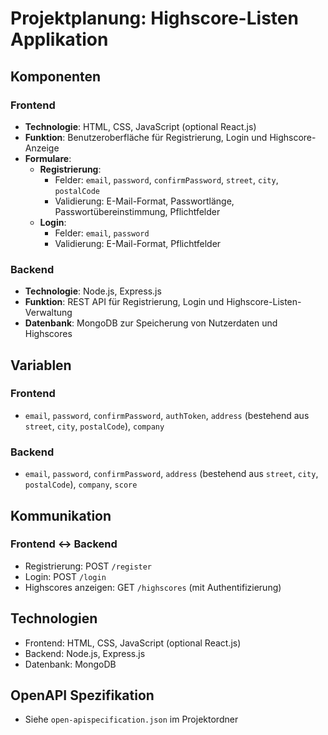 # Projektplanung: Highscore-Listen Applikation

## Komponenten

### Frontend
- **Technologie**: HTML, CSS, JavaScript (optional React.js)
- **Funktion**: Benutzeroberfläche für Registrierung, Login und Highscore-Anzeige
- **Formulare**:
  - **Registrierung**:
    - Felder: `email`, `password`, `confirmPassword`, `street`, `city`, `postalCode`
    - Validierung: E-Mail-Format, Passwortlänge, Passwortübereinstimmung, Pflichtfelder
  - **Login**:
    - Felder: `email`, `password`
    - Validierung: E-Mail-Format, Pflichtfelder

### Backend
- **Technologie**: Node.js, Express.js
- **Funktion**: REST API für Registrierung, Login und Highscore-Listen-Verwaltung
- **Datenbank**: MongoDB zur Speicherung von Nutzerdaten und Highscores

## Variablen

### Frontend
- `email`, `password`, `confirmPassword`, `authToken`, `address` (bestehend aus `street`, `city`, `postalCode`), `company`

### Backend
- `email`, `password`, `confirmPassword`, `address` (bestehend aus `street`, `city`, `postalCode`), `company`, `score`

## Kommunikation

### Frontend <-> Backend
- Registrierung: POST `/register`
- Login: POST `/login`
- Highscores anzeigen: GET `/highscores` (mit Authentifizierung)

## Technologien

- Frontend: HTML, CSS, JavaScript (optional React.js)
- Backend: Node.js, Express.js
- Datenbank: MongoDB

## OpenAPI Spezifikation
- Siehe `open-apispecification.json` im Projektordner
